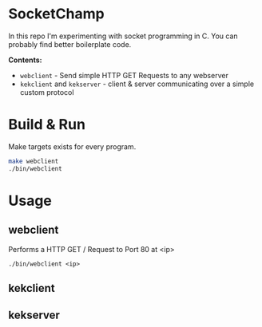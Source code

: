 # SocketChamp

In this repo I'm experimenting with socket programming in C.
You can probably find better boilerplate code.

**Contents:**

- `webclient` - Send simple HTTP GET Requests to any webserver
- `kekclient` and `kekserver` - client & server communicating over a simple custom protocol

# Build & Run

Make targets exists for every program.

```bash
make webclient
./bin/webclient
```

# Usage

## webclient

Performs a HTTP GET / Request to Port 80 at \<ip\>

`./bin/webclient <ip>`

## kekclient

## kekserver
